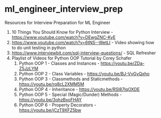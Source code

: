 # ml_engineer_interview_prep
Resources for Interview Preparation for ML Engineer

1. 10 Things You Should Know for Python Interview - https://www.youtube.com/watch?v=DEwgZNC-KyE
2. https://www.youtube.com/watch?v=6tNS--WetLI - Video showing how to do unit testing in python
3. https://www.interviewbit.com/sql-interview-questions/ - SQL Refresher
4. Playlist of Videos for Python OOP Tutorial by Corey Schafer
   1. Python OOP 1 - Classes and Instances - https://youtu.be/ZDa-Z5JzLYM
   2. Python OOP 2 - Class Variables - https://youtu.be/BJ-VvGyQxho
   3. Python OOP 3 - Classmethods and Staticmethods - https://youtu.be/rq8cL2XMM5M
   4. Python OOP 4 - Inheritance - https://youtu.be/RSl87lqOXDE
   5. Python OOP 5 - Special (Magic/Dunder) Methods - https://youtu.be/3ohzBxoFHAY
   6. Python OOP 6 - Property Decorators - https://youtu.be/jCzT9XFZ5bw
